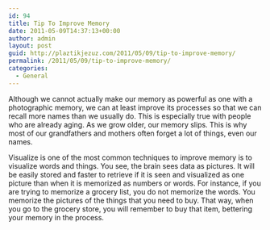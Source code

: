 ```yaml
---
id: 94
title: Tip To Improve Memory
date: 2011-05-09T14:37:13+00:00
author: admin
layout: post
guid: http://plaztikjezuz.com/2011/05/09/tip-to-improve-memory/
permalink: /2011/05/09/tip-to-improve-memory/
categories:
  - General
---
```

Although we cannot actually make our memory as powerful as one with a photographic memory, we can at least improve its processes so that we can recall more names than we usually do. This is especially true with people who are already aging. As we grow older, our memory slips. This is why most of our grandfathers and mothers often forget a lot of things, even our names. 

Visualize is one of the most common techniques to improve memory is to visualize words and things. You see, the brain sees data as pictures. It will be easily stored and faster to retrieve if it is seen and visualized as one picture than when it is memorized as numbers or words. For instance, if you are trying to memorize a grocery list, you do not memorize the words. You memorize the pictures of the things that you need to buy. That way, when you go to the grocery store, you will remember to buy that item, bettering your memory in the process.
